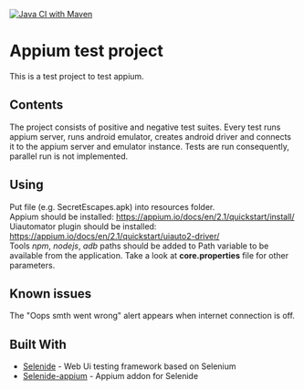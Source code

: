 [![Java CI with Maven](https://github.com/Zap4ick/appium_demo/actions/workflows/maven.yml/badge.svg)](https://github.com/Zap4ick/appium_demo/actions/workflows/maven.yml)

# Appium test project

This is a test project to test appium.

## Contents

The project consists of positive and negative test suites. 
Every test runs appium server, runs android emulator, creates android driver and connects it to the appium server and emulator instance.
Tests are run consequently, parallel run is not implemented.

## Using

Put file (e.g. SecretEscapes.apk) into resources folder.  
Appium should be installed: https://appium.io/docs/en/2.1/quickstart/install/  
Uiautomator plugin should be installed: https://appium.io/docs/en/2.1/quickstart/uiauto2-driver/  
Tools _npm_, _nodejs_, _adb_ paths should be added to Path variable to be available from the application.
Take a look at **core.properties** file for other parameters.  

## Known issues

The "Oops smth went wrong" alert appears when internet connection is off.

## Built With

* [Selenide](https://selenide.org/) - Web Ui testing framework based on Selenium
* [Selenide-appium](https://github.com/selenide/selenide-appium) - Appium addon for Selenide
